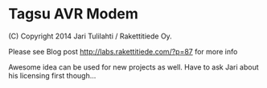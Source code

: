 Tagsu AVR Modem
===============

(C) Copyright 2014 Jari Tulilahti / Rakettitiede Oy.

Please see Blog post http://labs.rakettitiede.com/?p=87 for more info

Awesome idea can be used for new projects as well. Have to ask Jari about his licensing first though...

